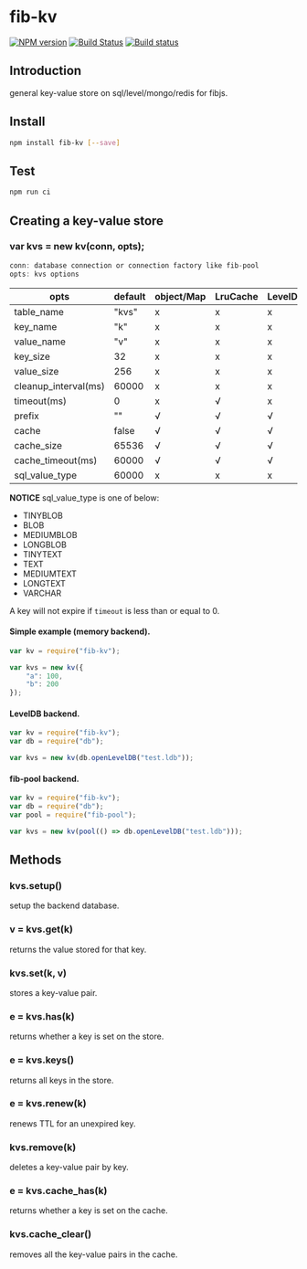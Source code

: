 # fib-kv

[![NPM version](https://img.shields.io/npm/v/fib-kv.svg)](https://www.npmjs.org/package/fib-kv)
[![Build Status](https://travis-ci.org/fibjs/fib-kv.svg)](https://travis-ci.org/fibjs/fib-kv)
[![Build status](https://ci.appveyor.com/api/projects/status/they3hi2gq01vrev?svg=true)](https://ci.appveyor.com/project/richardo2016/fib-kv)

## Introduction

general key-value store on sql/level/mongo/redis for fibjs.

## Install

```sh
npm install fib-kv [--save]
```

## Test

```sh
npm run ci
```

## Creating a key-value store

### var kvs = new kv(conn, opts);

```JavaScript
conn: database connection or connection factory like fib-pool
opts: kvs options
```

| opts                 | default | object/Map | LruCache | LevelDB | Redis | MongoDB | SQLite/MySQL |
|----------------------|---------|------------|----------|---------|-------|---------|--------------|
| table_name           |   "kvs" | x          | x        | x       | √     | √       | √            |
| key_name             |     "k" | x          | x        | x       | x     | √       | √            |
| value_name           |     "v" | x          | x        | x       | x     | √       | √            |
| key_size             |      32 | x          | x        | x       | x     | x       | √            |
| value_size           |     256 | x          | x        | x       | x     | x       | √            |
| cleanup_interval(ms) |   60000 | x          | x        | x       | x     | x       | √            |
| timeout(ms)          |       0 | x          | √        | x       | √     | √       | √            |
| prefix               |      "" | √          | √        | √       | √     | √       | √            |
| cache                |   false | √          | √        | √       | √     | √       | √            |
| cache_size           |   65536 | √          | √        | √       | √     | √       | √            |
| cache_timeout(ms)    |   60000 | √          | √        | √       | √     | √       | √            |
| sql_value_type       |   60000 | x          | x        | x       | x     | x       | √            |

**NOTICE** sql_value_type is one of below:
- TINYBLOB
- BLOB
- MEDIUMBLOB
- LONGBLOB
- TINYTEXT
- TEXT
- MEDIUMTEXT
- LONGTEXT
- VARCHAR

A key will not expire if `timeout` is less than or equal to 0.

#### Simple example (memory backend).
```JavaScript
var kv = require("fib-kv");

var kvs = new kv({
    "a": 100,
    "b": 200
});
```

#### LevelDB backend.
```JavaScript
var kv = require("fib-kv");
var db = require("db");

var kvs = new kv(db.openLevelDB("test.ldb"));
```

#### fib-pool backend.
```JavaScript
var kv = require("fib-kv");
var db = require("db");
var pool = require("fib-pool");

var kvs = new kv(pool(() => db.openLevelDB("test.ldb")));
```

## Methods

### kvs.setup()
setup the backend database.

### v = kvs.get(k)
returns the value stored for that key.

### kvs.set(k, v)
stores a key-value pair.

### e = kvs.has(k)
returns whether a key is set on the store.

### e = kvs.keys()
returns all keys in the store.

### e = kvs.renew(k)
renews TTL for an unexpired key.

### kvs.remove(k)
deletes a key-value pair by key.

### e = kvs.cache_has(k)
returns whether a key is set on the cache.

### kvs.cache_clear()
removes all the key-value pairs in the cache.
